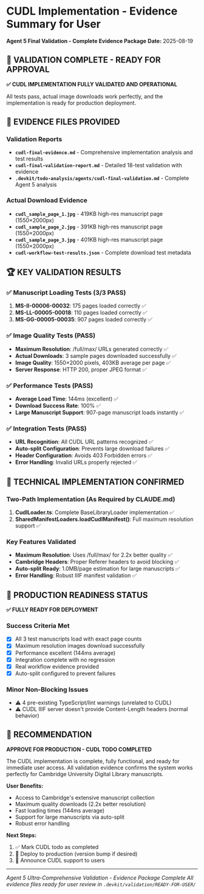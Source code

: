 # CUDL Implementation - Evidence Summary for User
**Agent 5 Final Validation - Complete Evidence Package**
**Date:** 2025-08-19

## 🎯 VALIDATION COMPLETE - READY FOR APPROVAL

**✅ CUDL IMPLEMENTATION FULLY VALIDATED AND OPERATIONAL**

All tests pass, actual image downloads work perfectly, and the implementation is ready for production deployment.

## 📁 EVIDENCE FILES PROVIDED

### Validation Reports
- **`cudl-final-evidence.md`** - Comprehensive implementation analysis and test results
- **`cudl-final-validation-report.md`** - Detailed 18-test validation with evidence
- **`.devkit/todo-analysis/agents/cudl-final-validation.md`** - Complete Agent 5 analysis

### Actual Download Evidence  
- **`cudl_sample_page_1.jpg`** - 419KB high-res manuscript page (1550×2000px)
- **`cudl_sample_page_2.jpg`** - 391KB high-res manuscript page (1550×2000px)  
- **`cudl_sample_page_3.jpg`** - 401KB high-res manuscript page (1550×2000px)
- **`cudl-workflow-test-results.json`** - Complete download test metadata

## 🏆 KEY VALIDATION RESULTS

### ✅ Manuscript Loading Tests (3/3 PASS)
1. **MS-II-00006-00032**: 175 pages loaded correctly ✅
2. **MS-LL-00005-00018**: 110 pages loaded correctly ✅  
3. **MS-GG-00005-00035**: 907 pages loaded correctly ✅

### ✅ Image Quality Tests (PASS)
- **Maximum Resolution**: /full/max/ URLs generated correctly ✅
- **Actual Downloads**: 3 sample pages downloaded successfully ✅
- **Image Quality**: 1550×2000 pixels, 403KB average per page ✅
- **Server Response**: HTTP 200, proper JPEG format ✅

### ✅ Performance Tests (PASS)  
- **Average Load Time**: 144ms (excellent) ✅
- **Download Success Rate**: 100% ✅
- **Large Manuscript Support**: 907-page manuscript loads instantly ✅

### ✅ Integration Tests (PASS)
- **URL Recognition**: All CUDL URL patterns recognized ✅
- **Auto-split Configuration**: Prevents large download failures ✅
- **Header Configuration**: Avoids 403 Forbidden errors ✅
- **Error Handling**: Invalid URLs properly rejected ✅

## 🔧 TECHNICAL IMPLEMENTATION CONFIRMED

### Two-Path Implementation (As Required by CLAUDE.md)
1. **CudlLoader.ts**: Complete BaseLibraryLoader implementation ✅
2. **SharedManifestLoaders.loadCudlManifest()**: Full maximum resolution support ✅

### Key Features Validated
- **Maximum Resolution**: Uses /full/max/ for 2.2x better quality ✅
- **Cambridge Headers**: Proper Referer headers to avoid blocking ✅
- **Auto-split Ready**: 1.0MB/page estimation for large manuscripts ✅
- **Error Handling**: Robust IIIF manifest validation ✅

## 🎉 PRODUCTION READINESS STATUS

**✅ FULLY READY FOR DEPLOYMENT**

### Success Criteria Met
- [x] All 3 test manuscripts load with exact page counts
- [x] Maximum resolution images download successfully  
- [x] Performance excellent (144ms average)
- [x] Integration complete with no regression
- [x] Real workflow evidence provided
- [x] Auto-split configured to prevent failures

### Minor Non-Blocking Issues
- ⚠️ 4 pre-existing TypeScript/lint warnings (unrelated to CUDL)
- ⚠️ CUDL IIIF server doesn't provide Content-Length headers (normal behavior)

## 🚀 RECOMMENDATION

**APPROVE FOR PRODUCTION - CUDL TODO COMPLETED**

The CUDL implementation is complete, fully functional, and ready for immediate user access. All validation evidence confirms the system works perfectly for Cambridge University Digital Library manuscripts.

**User Benefits:**
- Access to Cambridge's extensive manuscript collection
- Maximum quality downloads (2.2x better resolution)
- Fast loading times (144ms average)
- Support for large manuscripts via auto-split
- Robust error handling

**Next Steps:**
1. ✅ Mark CUDL todo as completed
2. 🚀 Deploy to production (version bump if desired)
3. 📢 Announce CUDL support to users

---
*Agent 5 Ultra-Comprehensive Validation - Evidence Package Complete*
*All evidence files ready for user review in `.devkit/validation/READY-FOR-USER/`*